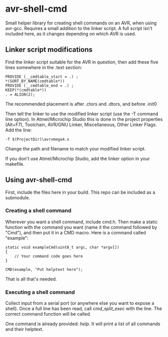 # avr-shell-cmd
Small helper library for creating shell commands on an AVR, when using avr-gcc.
Requires a small addition to the linker script. A full script isn't included here, as it changes depending on which AVR is used.

## Linker script modifications
Find the linker script suitable for the AVR in question, then add these five lines somewhere in the .text section:
```
PROVIDE (__cmdtable_start = .) ;
*(SORT_BY_NAME(cmdtable*))
PROVIDE (__cmdtable_end = .) ;
KEEP(*(cmdtable*))
. = ALIGN(2);
```
The recommended placement is after .ctors and .dtors, and before .init0

Then tell the linker to use the modified linker script (use the -T command line option). In Atmel/Microchip Studio this is done in the project properties (Alt+F7), Toolchain, AVR/GNU Linker, Miscellaneous, Other Linker Flags. Add the line:
```
-T $(ProjectDir)\avrxmega4.x
```
Change the path and filename to match your modified linker script.

If you don't use Atmel/Microchip Studio, add the linker option in your makefile.

## Using avr-shell-cmd
First, include the files here in your build. This repo can be included as a submodule.

### Creating a shell command
Wherever you want a shell command, include cmd.h. Then make a static function with the command you want (name it the command followed by "Cmd"), and then put it in a CMD macro. Here is a command called "example":
```
static void exampleCmd(uint8_t argc, char *argv[])
{
    // Your command code goes here
}

CMD(example, "Put helptext here");
```
That is all that's needed.

### Executing a shell command
Collect input from a serial port (or anywhere else you want to expose a shell). Once a full line has been read, call *cmd_split_exec* with the line.
The correct command function will be called.

One command is already provided: *help*. It will print a list of all commands and their helptext.
